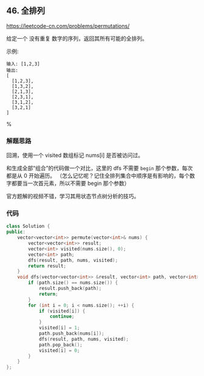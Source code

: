 ## 46. 全排列

https://leetcode-cn.com/problems/permutations/

给定一个 没有重复 数字的序列，返回其所有可能的全排列。

示例:

```
输入: [1,2,3]
输出:
[
  [1,2,3],
  [1,3,2],
  [2,1,3],
  [2,3,1],
  [3,1,2],
  [3,2,1]
]
```

%

### 解题思路

回溯，使用一个 visited 数组标记 nums[i] 是否被访问过。

和生成全部“组合”的代码做一个对比，这里的 dfs 不需要 `begin` 那个参数，每次都是从 0 开始遍历。
（怎么记忆呢？记住全排列集合中顺序是有影响的，每个数字都要当一次首元素，所以不需要 begin 那个参数）

官方题解的视频不错，学习其用状态节点树分析的技巧。

### 代码

```cpp
class Solution {
public:
    vector<vector<int>> permute(vector<int>& nums) {
        vector<vector<int>> result;
        vector<int> visited(nums.size(), 0);
        vector<int> path;
        dfs(result, path, nums, visited);
        return result;
    }
    void dfs(vector<vector<int>> &result, vector<int> path, vector<int> &nums, vector<int> &visited) {
        if (path.size() == nums.size()) {
            result.push_back(path);
            return;
        }
        for (int i = 0; i < nums.size(); ++i) {
            if (visited[i]) {
                continue;
            }
            visited[i] = 1;
            path.push_back(nums[i]);
            dfs(result, path, nums, visited);
            path.pop_back();
            visited[i] = 0;
        }
    }
};
```